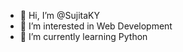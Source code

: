 - 👋 Hi, I’m @SujitaKY
- 👀 I’m interested in Web Development
- 🌱 I’m currently learning Python

<!---
SujitaKY/SujitaKY is a ✨ special ✨ repository because its `README.md` (this file) appears on your GitHub profile.
You can click the Preview link to take a look at your changes.
--->

